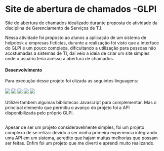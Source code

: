 # Site de abertura de chamados -GLPI
Site de abertura de chamados idealizado durante proposta de atividade da disciplina de Gerenciamento de Serviços de T.I.

Nessa atividade foi proposto ao alunos a aplicação de um sistema de helpdesk a empresas ficticias, durante a realização foi visto que a interface do GLPI é um pouco complexa, dificultando a utilização para pessoas não acostumadas a sistemas de TI, daí veio a ideia de criar um site simples onde o usuário teria acesso a abertura de chamados.

#### Desenvolvimento
Para execução desse projeto foi ulizada as seguintes linguagens:
<br><br>
<img src="https://img.shields.io/badge/HTML5-E34F26?style=for-the-badge&logo=html5&logoColor=white" />
<img src="https://img.shields.io/badge/CSS3-1572B6?style=for-the-badge&logo=css3&logoColor=white" />
<img src="https://img.shields.io/badge/JavaScript-323330?style=for-the-badge&logo=javascript&logoColor=F7DF1E" />
<img src="https://img.shields.io/badge/PHP-777BB4?style=for-the-badge&logo=php&logoColor=white" />
<img src="https://img.shields.io/badge/json-5E5C5C?style=for-the-badge&logo=json&logoColor=white" />
<br><br>
Utilizei tambem algumas bibliotecas Javascript para complementar. Mas o principal elemento que permitiu o avanço do projeto foi a API disponibilizada pelo próprio GLPI.
##
Apesar de ser um projeto consideravelmente simples, foi um projeto complexo de se relizar devido a ser minha primeira experiencia integrando uma API em um sistema, acredito que hajam muitas melhorias que possam ser feitas. Enfim foi um projeto que me diverti e aprendi muito realizando.
